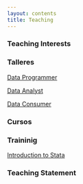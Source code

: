 ```yaml
---
layout: contents
title: Teaching
---
```


<a name="Interests"></a>
### Teaching Interests

<a name="Talleres"></a>
### Talleres

[Data Programmer](workshops/programmer.md)

[Data Analyst](workshops/analyst.md)

[Data Consumer](workshops/consumer.md)

<a name="Cursos"></a>
### Cursos

### Traininig

[Introduction to Stata](training/stata/stata.md)

### Teaching Statement
